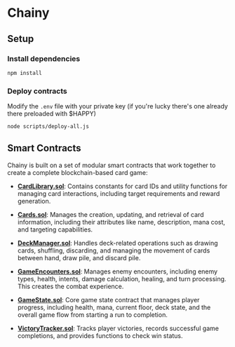 # Chainy

## Setup

### Install dependencies
```bash
npm install
```

### Deploy contracts

Modify the `.env` file with your private key (if you're lucky there's one already there preloaded with $HAPPY)

```bash
node scripts/deploy-all.js
```

## Smart Contracts

Chainy is built on a set of modular smart contracts that work together to create a complete blockchain-based card game:

- **[CardLibrary.sol](./contracts/CardLibrary.sol)**: Contains constants for card IDs and utility functions for managing card interactions, including target requirements and reward generation.

- **[Cards.sol](./contracts/Cards.sol)**: Manages the creation, updating, and retrieval of card information, including their attributes like name, description, mana cost, and targeting capabilities.

- **[DeckManager.sol](./contracts/DeckManager.sol)**: Handles deck-related operations such as drawing cards, shuffling, discarding, and managing the movement of cards between hand, draw pile, and discard pile.

- **[GameEncounters.sol](./contracts/GameEncounters.sol)**: Manages enemy encounters, including enemy types, health, intents, damage calculation, healing, and turn processing. This creates the combat experience.

- **[GameState.sol](./contracts/GameState.sol)**: Core game state contract that manages player progress, including health, mana, current floor, deck state, and the overall game flow from starting a run to completion.

- **[VictoryTracker.sol](./contracts/VictoryTracker.sol)**: Tracks player victories, records successful game completions, and provides functions to check win status.


